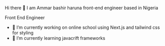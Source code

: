 Hi there 👋 I am Ammar bashir haruna front-end engineer based in Nigeria 

Front End Engineer

- 🔭 I’m currently working on online school using Next.js and tailwind css for styling
- 🌱 I’m currently learning javacrift frameworks


